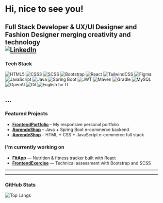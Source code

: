 # Hi, nice to see you!

 **Full Stack Developer & UX/UI Designer** and **Fashion Designer** merging creativity and technology  
[![LinkedIn](https://img.shields.io/badge/LinkedIn-0077B5?style=for-the-badge&logo=linkedin&logoColor=white)](https://www.linkedin.com/in/erikaahg-desarrolladora-web/)
---

### Tech Stack
![HTML5](https://img.shields.io/badge/HTML5-E34F26?style=for-the-badge&logo=html5&logoColor=white)
![CSS3](https://img.shields.io/badge/CSS3-1572B6?style=for-the-badge&logo=css3&logoColor=white)
![SCSS](https://img.shields.io/badge/SCSS-CC6699?style=for-the-badge&logo=sass&logoColor=white)
![Bootstrap](https://img.shields.io/badge/Bootstrap-7952B3?style=for-the-badge&logo=bootstrap&logoColor=white)
![React](https://img.shields.io/badge/React-20232A?style=for-the-badge&logo=react&logoColor=61DAFB)
![TailwindCSS](https://img.shields.io/badge/Tailwind_CSS-38B2AC?style=for-the-badge&logo=tailwind-css&logoColor=white)
![Figma](https://img.shields.io/badge/Figma-F24E1E?style=for-the-badge&logo=figma&logoColor=white)
![JavaScript](https://img.shields.io/badge/JavaScript-F7DF1E?style=for-the-badge&logo=javascript&logoColor=black)
![Java](https://img.shields.io/badge/Java-ED8B00?style=for-the-badge&logo=java&logoColor=white)
![Spring Boot](https://img.shields.io/badge/Spring%20Boot-6DB33F?style=for-the-badge&logo=springboot&logoColor=white)
![JWT](https://img.shields.io/badge/JWT-000000?style=for-the-badge&logo=jsonwebtokens&logoColor=white)
![Maven](https://img.shields.io/badge/Maven-C71A36?style=for-the-badge&logo=apachemaven&logoColor=white)
![Gradle](https://img.shields.io/badge/Gradle-02303A?style=for-the-badge&logo=gradle&logoColor=white)
![MySQL](https://img.shields.io/badge/MySQL-4479A1?style=for-the-badge&logo=mysql&logoColor=white)
![OpenAI](https://img.shields.io/badge/OpenAI-412991?style=for-the-badge&logo=openai&logoColor=white)
![Git](https://img.shields.io/badge/Git-F05032?style=for-the-badge&logo=git&logoColor=white)
![English for IT](https://img.shields.io/badge/English%20for%20IT-1E90FF?style=for-the-badge&logo=readthedocs&logoColor=white)

...
---

###  Featured Projects
-  [**FrontendPortfolio**](https://github.com/Erikaahide/FrontendPortfolio) – My responsive personal portfolio  
-  [**AprendeShop**](https://github.com/RubiPortuguez/AprendeShop-Backend/tree/develop) – Java + Spring Boot e-commerce backend  
-  [**AprendeShop**](https://github.com/RubiPortuguez/Aprende-Shop/tree/develop) – HTML + CSS + JavaScript e-commerce full stack

### I'm currently working on

- [**FitApp**](https://github.com/Erikaahide/FitApp) — Nutrition & fitness tracker built with React
- [**FrontendExercise**](https://github.com/Erikaahide/Odoo) — Technical assessment with Bootstrap and SCSS 

---


---

### GitHub Stats
![Top Langs](https://github-readme-stats.vercel.app/api/top-langs/?username=Erikaahide&layout=compact&theme=radical)

